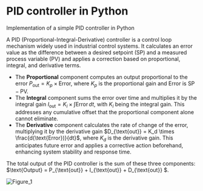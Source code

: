 # PID controller in Python
Implementation of a simple PID controller in Python


A PID (Proportional-Integral-Derivative) controller is a control loop mechanism widely used in industrial control systems. It calculates an error value as the difference between a desired setpoint (SP) and a measured process variable (PV) and applies a correction based on proportional, integral, and derivative terms. 

- The **Proportional** component computes an output proportional to the error $P_{\text{out}} = K_p \times \text{Error}$, where  $K_p$ is the proportional gain and Error is $\text{SP} - \text{PV}$. 
- The **Integral** component sums the error over time and multiplies it by the integral gain $I_{\text{out}} = K_i \times \int \text{Error} \, dt$, with $K_i$ being the integral gain. This addresses any cumulative offset that the proportional component alone cannot eliminate.
- The **Derivative** component calculates the rate of change of the error, multiplying it by the derivative gain $D_{\text{out}} = K_d \times \frac{d(\text{Error})}{dt}$, where $K_d$ is the derivative gain. This anticipates future error and applies a corrective action beforehand, enhancing system stability and response time. 

The total output of the PID controller is the sum of these three components: $\text{Output} = P_{\text{out}} + I_{\text{out}} + D_{\text{out}} $.


![Figure_1](https://github.com/w-wojtak/PID-controller-Python/assets/19287772/b61c92b7-938f-4d89-a439-661c823f3b01)
